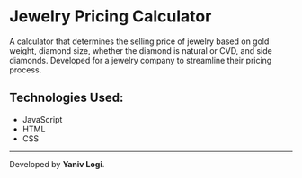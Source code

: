 # Jewelry Pricing Calculator

A calculator that determines the selling price of jewelry based on gold weight, diamond size, whether the diamond is natural or CVD, and side diamonds. Developed for a jewelry company to streamline their pricing process.

## Technologies Used:
- JavaScript
- HTML
- CSS

---


Developed by **Yaniv Logi**.
